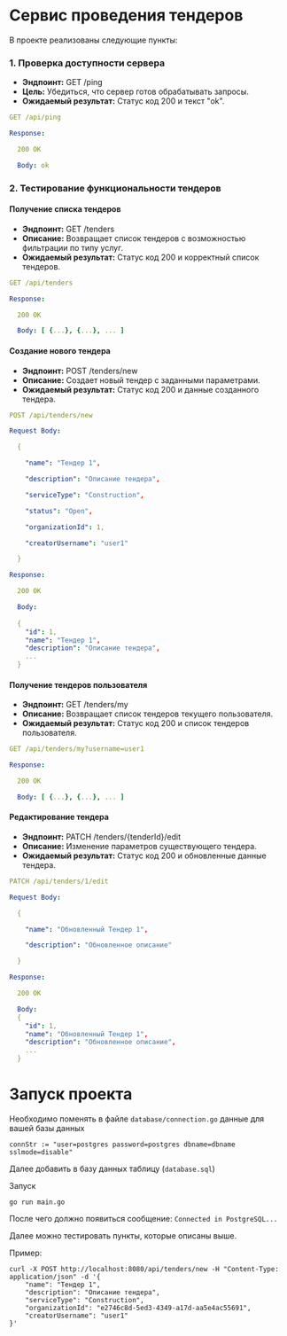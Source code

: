 # Сервис проведения тендеров

В проекте реализованы следующие пункты:

### 1. Проверка доступности сервера

- **Эндпоинт:** GET /ping
- **Цель:** Убедиться, что сервер готов обрабатывать запросы.
- **Ожидаемый результат:** Статус код 200 и текст "ok".

```yaml
GET /api/ping

Response:

  200 OK

  Body: ok
```

### 2. Тестирование функциональности тендеров

#### Получение списка тендеров

- **Эндпоинт:** GET /tenders
- **Описание:** Возвращает список тендеров с возможностью фильтрации по типу услуг.
- **Ожидаемый результат:** Статус код 200 и корректный список тендеров.

```yaml
GET /api/tenders

Response:

  200 OK

  Body: [ {...}, {...}, ... ]
```

#### Создание нового тендера

- **Эндпоинт:** POST /tenders/new
- **Описание:** Создает новый тендер с заданными параметрами.
- **Ожидаемый результат:** Статус код 200 и данные созданного тендера.

```yaml
POST /api/tenders/new

Request Body:

  {

    "name": "Тендер 1",

    "description": "Описание тендера",

    "serviceType": "Construction",

    "status": "Open",

    "organizationId": 1,

    "creatorUsername": "user1"

  }

Response:

  200 OK

  Body:
 
  {
    "id": 1,
    "name": "Тендер 1",
    "description": "Описание тендера",
    ...
  }
```

#### Получение тендеров пользователя

- **Эндпоинт:** GET /tenders/my
- **Описание:** Возвращает список тендеров текущего пользователя.
- **Ожидаемый результат:** Статус код 200 и список тендеров пользователя.

```yaml
GET /api/tenders/my?username=user1

Response:

  200 OK

  Body: [ {...}, {...}, ... ] 
```

#### Редактирование тендера

- **Эндпоинт:** PATCH /tenders/{tenderId}/edit
- **Описание:** Изменение параметров существующего тендера.
- **Ожидаемый результат:** Статус код 200 и обновленные данные тендера.

```yaml
PATCH /api/tenders/1/edit

Request Body:

  {

    "name": "Обновленный Тендер 1",

    "description": "Обновленное описание"

  }

Response:

  200 OK

  Body:
  {
    "id": 1,
    "name": "Обновленный Тендер 1",
    "description": "Обновленное описание",
    ...
  } 
```

# Запуск проекта

Необходимо поменять в файле `database/connection.go` данные для вашей базы данных

```
connStr := "user=postgres password=postgres dbname=dbname sslmode=disable"
```

Далее добавить в базу данных таблицу (`database.sql`)

Запуск

```
go run main.go
```

После чего должно появиться сообщение: `Connected in PostgreSQL...`

Далее можно тестировать пункты, которые описаны выше.

Пример:

```
curl -X POST http://localhost:8080/api/tenders/new -H "Content-Type: application/json" -d '{
    "name": "Тендер 1",
    "description": "Описание тендера",
    "serviceType": "Construction",
    "organizationId": "e2746c8d-5ed3-4349-a17d-aa5e4ac55691",
    "creatorUsername": "user1"
}'
```
